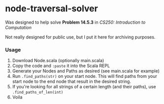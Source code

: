 # node-traversal-solver

Was designed to help solve **Problem 14.5.3** in *CS250: Introduction to Computation*

Not really designed for public use, but I put it here for archiving purposes.

### Usage

 1. Download Node.scala (optionally main.scala)
 2. Copy the code and `:paste` it into the Scala REPL
 3. Generate your Nodes and Paths as desired (see main.scala for example)
 4. Run `.find_paths(str)` on your start node. This will find paths from your start node to the end node that result in the desired string.
 5. If you're looking for all strings of a certain length (and their paths), use `.find_paths_of_len(int)`
 6. Voila
